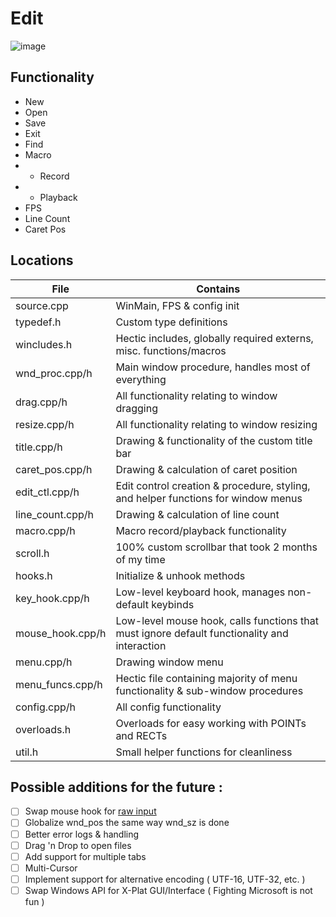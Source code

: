 # Edit
![image](https://github.com/2lag/edit/assets/96544487/d08660b2-9398-4da5-8c56-b01ae2f3b8ea)  

## Functionality
 - New
 - Open
 - Save
 - Exit
 - Find
 - Macro
 - - Record
 - - Playback
 - FPS
 - Line Count
 - Caret Pos

## Locations
| File | Contains |
| ------------- | ------------- |
| source.cpp | WinMain, FPS & config init |
| typedef.h | Custom type definitions |
| wincludes.h | Hectic includes, globally required externs, misc. functions/macros |
| wnd_proc.cpp/h | Main window procedure, handles most of everything |
| drag.cpp/h | All functionality relating to window dragging |
| resize.cpp/h | All functionality relating to window resizing |
| title.cpp/h | Drawing & functionality of the custom title bar |
| caret_pos.cpp/h | Drawing & calculation of caret position |
| edit_ctl.cpp/h | Edit control creation & procedure, styling, and helper functions for window menus |
| line_count.cpp/h | Drawing & calculation of line count |
| macro.cpp/h | Macro record/playback functionality |
| scroll.h | 100% custom scrollbar that took 2 months of my time |
| hooks.h | Initialize & unhook methods |
| key_hook.cpp/h | Low-level keyboard hook, manages non-default keybinds |
| mouse_hook.cpp/h | Low-level mouse hook, calls functions that must ignore default functionality and interaction |
| menu.cpp/h | Drawing window menu |
| menu_funcs.cpp/h | Hectic file containing majority of menu functionality & sub-window procedures |
| config.cpp/h | All config functionality |
| overloads.h | Overloads for easy working with POINTs and RECTs |
| util.h | Small helper functions for cleanliness |  

## Possible additions for the future :
- [ ] Swap mouse hook for [raw input](https://learn.microsoft.com/en-us/windows/win32/inputdev/raw-input)
- [ ] Globalize wnd_pos the same way wnd_sz is done
- [ ] Better error logs & handling
- [ ] Drag 'n Drop to open files
- [ ] Add support for multiple tabs
- [ ] Multi-Cursor
- [ ] Implement support for alternative encoding ( UTF-16, UTF-32, etc. )
- [ ] Swap Windows API for X-Plat GUI/Interface ( Fighting Microsoft is not fun )